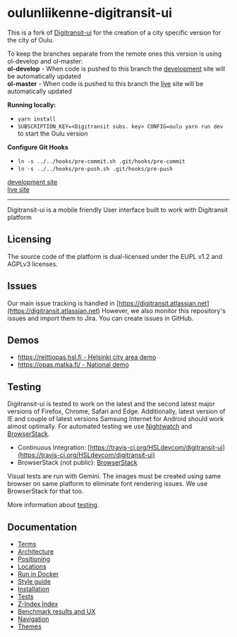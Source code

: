 # oulunliikenne-digitransit-ui

This is a fork of [Digitransit-ui](https://github.com/HSLdevcom/digitransit-ui) for the creation of a city specific version for the city of Oulu.

To keep the branches separate from the remote ones this version is using ol-develop and ol-master:  
**ol-develop** - When code is pushed to this branch the [development](https://next-dev.oulunliikenne.fi/) site will be automatically updated  
**ol-master** - When code is pushed to this branch the [live](https://www.oulunliikenne.fi/) site will be automatically updated

**Running locally:**
- `yarn install`
- `SUBSCRIPTION_KEY=<Digitransit subs. key> CONFIG=oulu yarn run dev` to start the Oulu version

**Configure Git Hooks**
- `ln -s ../../hooks/pre-commit.sh .git/hooks/pre-commit`
- `ln -s ../../hooks/pre-push.sh .git/hooks/pre-push` 

[development site](https://next-dev.oulunliikenne.fi/)  
[live site](https://www.oulunliikenne.fi/)

---

Digitransit-ui is a mobile friendly User interface built to work with Digitransit platform

## Licensing
The source code of the platform is dual-licensed under the EUPL v1.2 and AGPLv3 licenses.

## Issues
Our main issue tracking is handled in [https://digitransit.atlassian.net](https://digitransit.atlassian.net)
However, we also monitor this repository's issues and import them to Jira. You can create issues in GitHub.

## Demos
* [https://reittiopas.hsl.fi - Helsinki city area demo](https://reittiopas.hsl.fi/)
* [https://opas.matka.fi/ - National demo](https://opas.matka.fi/)

## Testing

Digitransit-ui is tested to work on the latest and the second latest major versions of Firefox, Chrome, Safari and Edge. Additionally, latest version of IE and couple of latest versions Samsung Internet for Android should work almost optimally. For automated testing we use [Nightwatch](http://nightwatchjs.org/) and [BrowserStack](http://browserstack.com/).
- Continuous Integration: [https://travis-ci.org/HSLdevcom/digitransit-ui](https://travis-ci.org/HSLdevcom/digitransit-ui)
- BrowserStack (not public): [BrowserStack](http://www.browserstack.com/)

Visual tests are run with Gemini. The images must be created using same browser on same platform to eliminate font rendering issues. We use BrowserStack for that too.

More information about [testing](docs/Tests.md).

## Documentation
* [Terms](docs/Terms.md)
* [Architecture](docs/Architecture.md)
* [Positioning](docs/Position.md)
* [Locations](docs/Location.md)
* [Run in Docker](docs/Docker.md)
* [Style guide](http://beta.digitransit.fi/styleguide)
* [Installation](docs/Installation.md)
* [Tests](docs/Tests.md)
* [Z-Index Index](docs/ZIndex.md)
* [Benchmark results and UX](docs/JSBenchmark.md)
* [Navigation](docs/Navigation.md)
* [Themes](docs/Themes.md)
